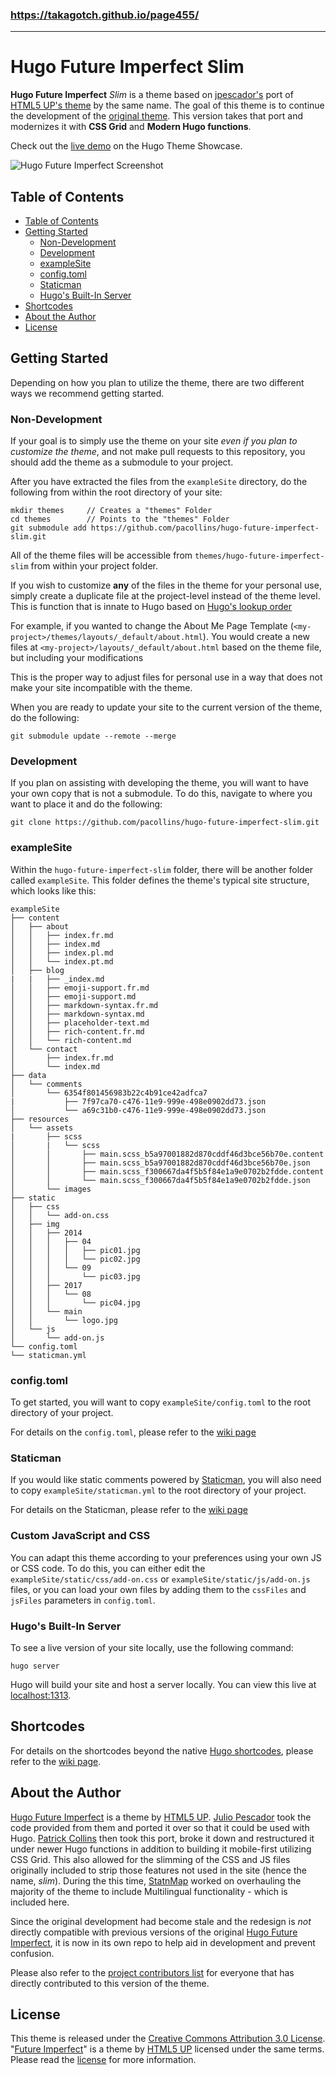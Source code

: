 ### https://takagotch.github.io/page455/
---

# Hugo Future Imperfect Slim

**Hugo Future Imperfect** *Slim* is a theme based on [jpescador's](https://github.com/jpescador/)
port of [HTML5 UP's theme](http://html5up.net/future-imperfect) by the same name.
The goal of this theme is to continue the development of the [original theme](https://github.com/jpescador/hugo-future-imperfect).
This version takes that port and modernizes it with **CSS Grid** and **Modern
Hugo functions**.

Check out the [live demo](https://themes.gohugo.io/theme/hugo-future-imperfect-slim/)
on the Hugo Theme Showcase.

![Hugo Future Imperfect Screenshot](https://raw.githubusercontent.com/pacollins/hugo-future-imperfect-slim/master/images/screenshot.png)

## Table of Contents

<!-- TOC depthFrom:2 depthTo:6 withLinks:1 updateOnSave:1 orderedList:0 -->

- [Table of Contents](#table-of-contents)
- [Getting Started](#getting-started)
	- [Non-Development](#non-development)
	- [Development](#development)
	- [exampleSite](#examplesite)
	- [config.toml](#configtoml)
	- [Staticman](#staticman)
	- [Hugo's Built-In Server](#hugos-built-in-server)
- [Shortcodes](#shortcodes)
- [About the Author](#about-the-author)
- [License](#license)

<!-- /TOC -->

## Getting Started

Depending on how you plan to utilize the theme, there are two different ways we
recommend getting started.

### Non-Development

If your goal is to simply use the theme on your site *even if you plan to
customize the theme*, and not make pull requests to this repository, you should
add the theme as a submodule to your project.

After you have extracted the files from the `exampleSite` directory, do the
following from within the root directory of your site:

```shell
mkdir themes     // Creates a "themes" Folder
cd themes        // Points to the "themes" Folder
git submodule add https://github.com/pacollins/hugo-future-imperfect-slim.git
```

All of the theme files will be accessible from `themes/hugo-future-imperfect-slim`
from within your project folder.

If you wish to customize **any** of the files in the theme for your personal use,
simply create a duplicate file at the project-level instead of the theme level.
This is function that is innate to Hugo based on [Hugo's lookup order](https://gohugo.io/templates/lookup-order/)

For example, if you wanted to change the About Me Page Template (`<my-project>/themes/layouts/_default/about.html`). You would create a new files at `<my-project>/layouts/_default/about.html` based on the theme file, but including your modifications

This is the proper way to adjust files for personal use in a way that does not
make your site incompatible with the theme.

When you are ready to update your site to the current version of the theme, do
the following:

```shell
git submodule update --remote --merge
```

### Development

If you plan on assisting with developing the theme, you will want to have your
own copy that is not a submodule. To do this, navigate to where you want to
place it and do the following:

```shell
git clone https://github.com/pacollins/hugo-future-imperfect-slim.git
```

### exampleSite

Within the `hugo-future-imperfect-slim` folder, there will be another folder
called `exampleSite`. This folder defines the theme's typical site structure,
which looks like this:

```
exampleSite
├── content
│   ├── about
│   │   ├── index.fr.md
│   │   ├── index.md
│   │   ├── index.pl.md
│   │   └── index.pt.md
│   ├── blog
|   |   ├── _index.md
│   │   ├── emoji-support.fr.md
│   │   ├── emoji-support.md
│   │   ├── markdown-syntax.fr.md
│   │   ├── markdown-syntax.md
│   │   ├── placeholder-text.md
│   │   ├── rich-content.fr.md
│   │   └── rich-content.md
│   └── contact
│       ├── index.fr.md
│       └── index.md
├── data
│   └── comments
│       └── 6354f801456983b22c4b91ce42adfca7
|           ├── 7f97ca70-c476-11e9-999e-498e0902dd73.json
│           └── a69c31b0-c476-11e9-999e-498e0902dd73.json
├── resources
│   └── assets
|       ├── scss
│       |   └── scss
│       │       ├── main.scss_b5a97001882d870cddf46d3bce56b70e.content
│       │       ├── main.scss_b5a97001882d870cddf46d3bce56b70e.json
│       │       ├── main.scss_f300667da4f5b5f84e1a9e0702b2fdde.content
│       │       └── main.scss_f300667da4f5b5f84e1a9e0702b2fdde.json
│       └── images
├── static
│   ├── css
│   │   └── add-on.css
│   ├── img
│   │   ├── 2014
│   │   │   ├── 04
│   │   │   │   ├── pic01.jpg
│   │   │   │   └── pic02.jpg
│   │   │   └── 09
│   │   │       └── pic03.jpg
│   │   ├── 2017
│   │   │   └── 08
│   │   │       └── pic04.jpg
│   │   └── main
│   │       └── logo.jpg
│   └── js
│       └── add-on.js
└── config.toml
└── staticman.yml
```

### config.toml

To get started, you will want to copy `exampleSite/config.toml` to the root
directory of your project.

For details on the `config.toml`, please refer to the
[wiki page](https://github.com/pacollins/hugo-future-imperfect-slim/wiki/config.toml)

### Staticman

If you would like static comments powered by [Staticman](https://staticman.net/),
you will also need to copy `exampleSite/staticman.yml` to the root directory of
your project.

For details on the Staticman, please refer to the
[wiki page](https://github.com/pacollins/hugo-future-imperfect-slim/wiki/staticman.yml)

### Custom JavaScript and CSS

You can adapt this theme according to your preferences using your own JS or CSS
code. To do this, you can either edit the `exampleSite/static/css/add-on.css` or
`exampleSite/static/js/add-on.js` files, or you can load your own files by adding
them to the `cssFiles` and `jsFiles` parameters in `config.toml`.

### Hugo's Built-In Server

To see a live version of your site locally, use the following command:

```shell
hugo server
```

Hugo will build your site and host a server locally. You can view this live at
[localhost:1313](http://localhost:1313).

## Shortcodes

For details on the shortcodes beyond the native [Hugo shortcodes](https://gohugo.io/extras/shortcodes/),
please refer to the [wiki page](https://github.com/pacollins/hugo-future-imperfect-slim/wiki/shortcodes).

## About the Author

[Hugo Future Imperfect](http://html5up.net/future-imperfect) is a theme by [HTML5 UP](http://html5up.net).
[Julio Pescador](https://jpescador.com) took the code provided from them and
ported it over so that it could be used with Hugo. [Patrick Collins](https://pacollins.com)
then took this port, broke it down and restructured it under newer Hugo functions
in addition to building it mobile-first utilizing CSS Grid. This also allowed for
the slimming of the CSS and JS files originally included to strip those features
not used in the site (hence the name, _slim_). During the this time, [StatnMap](https://github.com/statnmap)
worked on overhauling the majority of the theme to include Multilingual
functionality - which is included here.

Since the original development had become stale and the redesign is _not_
directly compatible with previous versions of the original [Hugo Future Imperfect](https://github.com/jpescador/hugo-future-imperfect),
it is now in its own repo to help aid in development and prevent confusion.

Please also refer to the [project contributors list](https://github.com/pacollins/hugo-future-imperfect-slim/graphs/contributors)
for everyone that has directly contributed to this version of the theme.

## License

This theme is released under the [Creative Commons Attribution 3.0 License](https://creativecommons.org/licenses/by/3.0/). "[Future Imperfect](https://html5up.net/future-imperfect)"
is a theme by [HTML5 UP](http://html5up.net) licensed under the same terms.
Please read the [license](https://github.com/pacollins/hugo-future-imperfect-slim/blob/master/LICENSE.md)
for more information.
